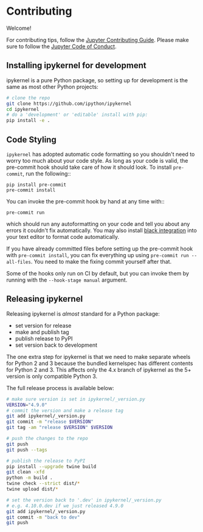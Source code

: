 # Contributing

Welcome!

For contributing tips, follow the [Jupyter Contributing Guide](https://jupyter.readthedocs.io/en/latest/contributing/content-contributor.html).
Please make sure to follow the [Jupyter Code of Conduct](https://github.com/jupyter/governance/blob/master/conduct/code_of_conduct.md).

## Installing ipykernel for development

ipykernel is a pure Python package, so setting up for development is the same as most other Python projects:

```bash
# clone the repo
git clone https://github.com/ipython/ipykernel
cd ipykernel
# do a 'development' or 'editable' install with pip:
pip install -e .
```

## Code Styling

`ipykernel` has adopted automatic code formatting so you shouldn't
need to worry too much about your code style.
As long as your code is valid,
the pre-commit hook should take care of how it should look.
To install `pre-commit`, run the following::

    pip install pre-commit
    pre-commit install

You can invoke the pre-commit hook by hand at any time with::

    pre-commit run

which should run any autoformatting on your code
and tell you about any errors it couldn't fix automatically.
You may also install [black integration](https://github.com/psf/black#editor-integration)
into your text editor to format code automatically.

If you have already committed files before setting up the pre-commit
hook with `pre-commit install`, you can fix everything up using
`pre-commit run --all-files`. You need to make the fixing commit
yourself after that.

Some of the hooks only run on CI by default, but you can invoke them by
running with the `--hook-stage manual` argument.

## Releasing ipykernel

Releasing ipykernel is _almost_ standard for a Python package:

- set version for release
- make and publish tag
- publish release to PyPI
- set version back to development

The one extra step for ipykernel is that we need to make separate wheels for Python 2 and 3
because the bundled kernelspec has different contents for Python 2 and 3. This
affects only the 4.x branch of ipykernel as the 5+ version is only compatible
Python 3.

The full release process is available below:

```bash
# make sure version is set in ipykernel/_version.py
VERSION="4.9.0"
# commit the version and make a release tag
git add ipykernel/_version.py
git commit -m "release $VERSION"
git tag -am "release $VERSION" $VERSION

# push the changes to the repo
git push
git push --tags

# publish the release to PyPI
pip install --upgrade twine build
git clean -xfd
python -m build .
twine check --strict dist/*
twine upload dist/*

# set the version back to '.dev' in ipykernel/_version.py
# e.g. 4.10.0.dev if we just released 4.9.0
git add ipykernel/_version.py
git commit -m "back to dev"
git push
```
